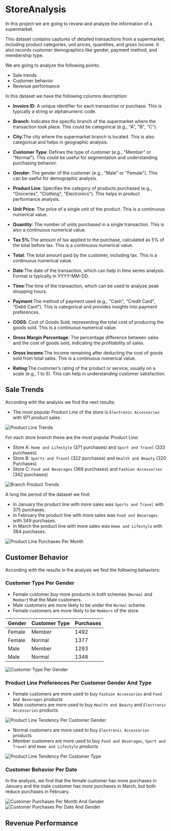# StoreAnalysis

In this project we are going to review and analyze the information of a supermarket.

This dataset contains captures of detailed transactions from a supermarket, including product categories, unit prices, quantities, and gross income. It also records customer demographics like gender, payment method, and membership type.

We are going to analyze the following points: 

* Sale trends
* Customer behavior
* Revenue performance

In this dataset we have the following columns description:

   * **Invoice ID**: A unique identifier for each transaction or purchase. This is typically a string or alphanumeric code.

   * **Branch**: Indicates the specific branch of the supermarket where the transaction took place. This could be categorical (e.g., "A", "B", "C").

   * **City**:The city where the supermarket branch is located. This is also categorical and helps in geographic analysis.

   * **Customer Type**: Defines the type of customer (e.g., "Member" or "Normal"). This could be useful for segmentation and understanding purchasing behavior.

   * **Gender**: The gender of the customer (e.g., "Male" or "Female"). This can be useful for demographic analysis.

   * **Product Line**: Specifies the category of products purchased (e.g., "Groceries", "Clothing", "Electronics"). This helps in product performance analysis.

   * **Unit Price**: The price of a single unit of the product. This is a continuous numerical value.

   * **Quantity**: The number of units purchased in a single transaction. This is also a continuous numerical value.

   * **Tax 5%**:The amount of tax applied to the purchase, calculated as 5% of the total before tax. This is a continuous numerical value.

   * **Total**: The total amount paid by the customer, including tax. This is a continuous numerical value.

   * **Date**:The date of the transaction, which can help in time series analysis. Format is typically in YYYY-MM-DD.

   * **Time**:The time of the transaction, which can be used to analyze peak shopping hours.

   * **Payment**:The method of payment used (e.g., "Cash", "Credit Card", "Debit Card"). This is categorical and provides insights into payment preferences.

   * **COGS**: Cost of Goods Sold, representing the total cost of producing the goods sold. This is a continuous numerical value.

   * **Gross Margin Percentage**: The percentage difference between sales and the cost of goods sold, indicating the profitability of sales.

   * **Gross Income**:The income remaining after deducting the cost of goods sold from total sales. This is a continuous numerical value.

   * **Rating**:The customer’s rating of the product or service, usually on a scale (e.g., 1 to 5). This can help in understanding customer satisfaction.

## Sale Trends

According with the analysis we find the next results:

* The most popular Product Line of the store is `Electronic Accessories` with 971 product sales.

![Product Line Trends](./datasets/images/Product%20Line%20Trends.png)

For each store branch these are the most popular Product Line: 

* Store A: `Home and Lifestyle` (371 purchases) and `Sport and Travel` (333 purchases)
* Store B: `Sports and Travel` (322 purchases) and `Health and Beauty` (320 Purchases)
* Store C: `Food and Beverages` (369 purchases) and `Fashion Accessories` (342 purchases)

![Branch Product Trends](./datasets/images/Branch%20Product%20Trends.png)

A long the period of the dataset we find: 

* In January the product line with more sales was `Sports and Travel` with 375 purchases.
* In February the product line with more sales was `Food and Beverages` with 349 purchases.
* In March the product line with more sales was `Home and Lifestyle` with 364 purchases.

![Product Line Purchases Per Month](./datasets/images/Product%20Line%20Purchases%20Per%20Month.png)

## Customer Behavior

According with the results in the analysis we find the following behaviors:

### Customer Type Per Gender

* Female customer buy more products in both schemes (`Normal` and `Member`) that the Male customers.
* Male customers are more likely to be under the `Normal` scheme
* Female customers are more likely to be `Members` of the store

| Gender | Customer Type | Purchases |
|--------|---------------|-----------|
| Female | Member        | 1492      |
| Female | Normal        | 1377      |
| Male   | Member        | 1293      |
| Male   | Normal        | 1348      |


![Customer Type Per Gender](./datasets/images/Customer%20Type%20Per%20Gender.png)

### Product Line Preferences Per Customer Gender And Type

* Female customers are more used to buy `Fashion Accessories` and `Food And Beverages` products
* Male customers are more used to buy `Health and Beauty` and `Electronic Accessories` products

![Product Line Tendency Per Customer Gender](./datasets/images/Product%20Line%20Tendency%20Per%20Customer%20Gender.png)

* Normal customers are more used to buy `Electronic Accessories` products
* Member customers are more used to buy `Food and Beverages`, `Sport and Travel` and `Home and Lifestyle` products

![Product Line Tendency Per Customer Type](./datasets/images/Product%20Line%20Tendency%20Per%20Customer%20Type.png)

### Customer Behavior Per Date

In the analysis, we find that the female customer has more purchases in January and the male customer has more purchases in March, but both reduce purchases in February.

![Customer Purchases Per Month And Gender](./datasets/images/Customers%20Purchases%20Per%20Month%20And%20Gender.png)
![Customer Purchases Per Date And Gender](./datasets/images/Customer%20Purchases%20Per%20Date%20And%20Gender.png)

## Revenue Performance


